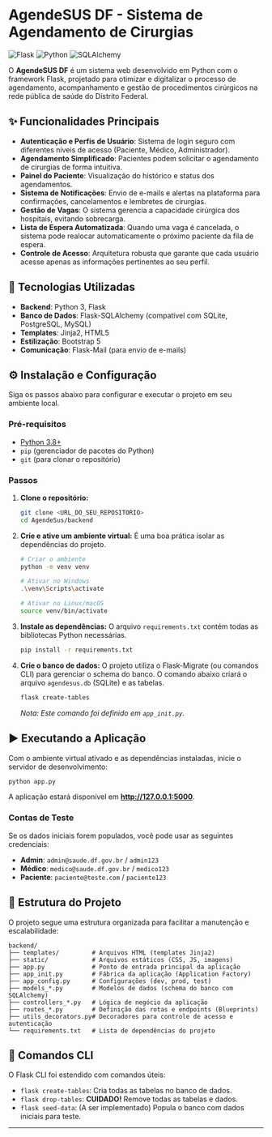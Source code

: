 # AgendeSUS DF - Sistema de Agendamento de Cirurgias

![Flask](https://img.shields.io/badge/Flask-000000?style=for-the-badge&logo=flask&logoColor=white)
![Python](https://img.shields.io/badge/Python-3776AB?style=for-the-badge&logo=python&logoColor=white)
![SQLAlchemy](https://img.shields.io/badge/SQLAlchemy-D71F00?style=for-the-badge&logo=sqlalchemy&logoColor=white)

O **AgendeSUS DF** é um sistema web desenvolvido em Python com o framework Flask, projetado para otimizar e digitalizar o processo de agendamento, acompanhamento e gestão de procedimentos cirúrgicos na rede pública de saúde do Distrito Federal.

## ✨ Funcionalidades Principais

- **Autenticação e Perfis de Usuário**: Sistema de login seguro com diferentes níveis de acesso (Paciente, Médico, Administrador).
- **Agendamento Simplificado**: Pacientes podem solicitar o agendamento de cirurgias de forma intuitiva.
- **Painel do Paciente**: Visualização do histórico e status dos agendamentos.
- **Sistema de Notificações**: Envio de e-mails e alertas na plataforma para confirmações, cancelamentos e lembretes de cirurgias.
- **Gestão de Vagas**: O sistema gerencia a capacidade cirúrgica dos hospitais, evitando sobrecarga.
- **Lista de Espera Automatizada**: Quando uma vaga é cancelada, o sistema pode realocar automaticamente o próximo paciente da fila de espera.
- **Controle de Acesso**: Arquitetura robusta que garante que cada usuário acesse apenas as informações pertinentes ao seu perfil.

## 🚀 Tecnologias Utilizadas

- **Backend**: Python 3, Flask
- **Banco de Dados**: Flask-SQLAlchemy (compatível com SQLite, PostgreSQL, MySQL)
- **Templates**: Jinja2, HTML5
- **Estilização**: Bootstrap 5
- **Comunicação**: Flask-Mail (para envio de e-mails)

## ⚙️ Instalação e Configuração

Siga os passos abaixo para configurar e executar o projeto em seu ambiente local.

### Pré-requisitos

- [Python 3.8+](https://www.python.org/downloads/)
- `pip` (gerenciador de pacotes do Python)
- `git` (para clonar o repositório)

### Passos

1.  **Clone o repositório:**
    ```bash
    git clone <URL_DO_SEU_REPOSITORIO>
    cd AgendeSus/backend
    ```

2.  **Crie e ative um ambiente virtual:**
    É uma boa prática isolar as dependências do projeto.

    ```bash
    # Criar o ambiente
    python -m venv venv

    # Ativar no Windows
    .\venv\Scripts\activate

    # Ativar no Linux/macOS
    source venv/bin/activate
    ```

3.  **Instale as dependências:**
    O arquivo `requirements.txt` contém todas as bibliotecas Python necessárias.
    ```bash
    pip install -r requirements.txt
    ```

4.  **Crie o banco de dados:**
    O projeto utiliza o Flask-Migrate (ou comandos CLI) para gerenciar o schema do banco. O comando abaixo criará o arquivo `agendesus.db` (SQLite) e as tabelas.
    ```bash
    flask create-tables
    ```
    *Nota: Este comando foi definido em `app_init.py`.*

## ▶️ Executando a Aplicação

Com o ambiente virtual ativado e as dependências instaladas, inicie o servidor de desenvolvimento:

```bash
python app.py
```

A aplicação estará disponível em **http://127.0.0.1:5000**.

### Contas de Teste

Se os dados iniciais forem populados, você pode usar as seguintes credenciais:
- **Admin**: `admin@saude.df.gov.br` / `admin123`
- **Médico**: `medico@saude.df.gov.br` / `medico123`
- **Paciente**: `paciente@teste.com` / `paciente123`

## 📂 Estrutura do Projeto

O projeto segue uma estrutura organizada para facilitar a manutenção e escalabilidade:

```
backend/
├── templates/         # Arquivos HTML (templates Jinja2)
├── static/            # Arquivos estáticos (CSS, JS, imagens)
├── app.py             # Ponto de entrada principal da aplicação
├── app_init.py        # Fábrica da aplicação (Application Factory)
├── app_config.py      # Configurações (dev, prod, test)
├── models_*.py        # Modelos de dados (schema do banco com SQLAlchemy)
├── controllers_*.py   # Lógica de negócio da aplicação
├── routes_*.py        # Definição das rotas e endpoints (Blueprints)
├── utils_decorators.py# Decoradores para controle de acesso e autenticação
└── requirements.txt   # Lista de dependências do projeto
```

## 🔧 Comandos CLI

O Flask CLI foi estendido com comandos úteis:

- `flask create-tables`: Cria todas as tabelas no banco de dados.
- `flask drop-tables`: **CUIDADO!** Remove todas as tabelas e dados.
- `flask seed-data`: (A ser implementado) Popula o banco com dados iniciais para teste.

---

